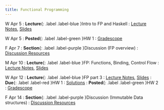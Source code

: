 ```yaml
---
title: Functional Programming
---
```


W Apr 5
: **Lecture**{: .label .label-blue }Intro to FP and Haskell
  : [Lecture Notes]({{site.baseurl}}/lectures/02/), [Slides](https://docs.google.com/presentation/d/1irnNsw7n355MdHlIA7bYqjMirG-oOj9H/edit?usp=share_link&ouid=101757866260235503028&rtpof=true&sd=true)

W Apr 5
: **Posted**{: .label .label-green }HW 1
  : [Gradescope](https://www.gradescope.com/courses/529662/assignments/2801558)

F Apr 7
: **Section**{: .label .label-purple }Discussion (FP overview)
  : [Discussion Resources](https://drive.google.com/drive/folders/1TBOqhuq2-JFEcW0KNkbnC6UXtpGUsATe)

M Apr 10
: **Lecture**{: .label .label-blue }FP: Functions, Binding, Control Flow
  : [Lecture Notes]({{site.baseurl}}/lectures/03/), [Slides](https://docs.google.com/presentation/d/1irnNsw7n355MdHlIA7bYqjMirG-oOj9H/edit?usp=share_link&ouid=101757866260235503028&rtpof=true&sd=true)

W Apr 12
: **Lecture**{: .label .label-blue }FP part 3
  : [Lecture Notes]({{site.baseurl}}/lectures/04/), [Slides](https://docs.google.com/presentation/d/1irnNsw7n355MdHlIA7bYqjMirG-oOj9H/edit?usp=share_link&ouid=101757866260235503028&rtpof=true&sd=true)
: **Due**{: .label .label-red }HW 1
  : [Solutions](https://drive.google.com/file/d/1UX8CIZpQxB-bTdzQZ1z9pZ9vJ6k5DvR8/view?usp=sharing)
: **Posted**{: .label .label-green }HW 2
  : [Gradescope](https://www.gradescope.com/courses/529662/assignments/2818872)

F Apr 14
: **Section**{: .label .label-purple }Discussion (Immutable Data structures)
  : [Discussion Resources](https://drive.google.com/drive/folders/1TBOqhuq2-JFEcW0KNkbnC6UXtpGUsATe)
